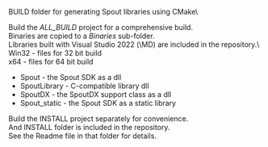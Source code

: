 BUILD folder for generating Spout libraries using CMake\

Build the *ALL_BUILD* project for a comprehensive build.\
Binaries are copied to a *Binaries* sub-folder.\
Libraries built with Visual Studio 2022 (\MD) are included in the repository.\ 
Win32 - files for 32 bit build\
x64 - files for 64 bit build

  - Spout - the Spout SDK as a dll
  - SpoutLibrary - C-compatible library dll
  - SpoutDX - the SpoutDX support class as a dll
  - Spout_static - the Spout SDK as a static library

Build the INSTALL project separately for convenience.\
And INSTALL folder is included in the repository.\
See the Readme file in that folder for details.




   
